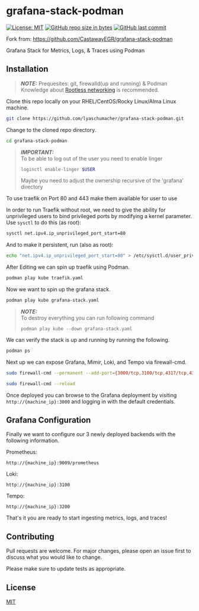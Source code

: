 grafana-stack-podman
=========
[![License: MIT](https://img.shields.io/badge/License-MIT-brightgreen.svg)](https://opensource.org/licenses/MIT)
[![GitHub repo size in bytes](https://img.shields.io/github/repo-size/LyaSchumacher/grafana-stack-podman.svg?logoColor=brightgreen)](https://github.com/LyaSchumacher/grafana-stack-podman)
[![GitHub last commit](https://img.shields.io/github/last-commit/LyaSchumacher/grafana-stack-podman.svg?logoColor=brightgreen)](https://github.com/LyaSchumacher/grafana-stack-podman)

Fork from: https://github.com/CastawayEGR/grafana-stack-podman

Grafana Stack for Metrics, Logs, & Traces using Podman

## Installation

> **_NOTE:_**  Prequesites: git, firewalld(up and running) & Podman
>              Knowledge about [Rootless networking](https://www.redhat.com/sysadmin/container-networking-podman) is recommended. 

Clone this repo locally on your RHEL/CentOS/Rocky Linux/Alma Linux machine.

```sh
git clone https://github.com/lyaschumacher/grafana-stack-podman.git
```

Change to the cloned repo directory.

```sh
cd grafana-stack-podman
```

> **_IMPORTANT:_**  
> To be able to log out of the user you need to enable linger
> ```sh
> loginctl enable-linger $USER
> ```
> 
> Maybe you need to adjust the ownership recursive of the 'grafana' directory

To use traefik on Port 80 and 443 make them available for user to use

In order to run Traefik without root, we need to give the ability for unprivileged users to bind privileged ports by modifying a kernel parameter. Use `sysctl` to do this (as root):

```sh
sysctl net.ipv4.ip_unprivileged_port_start=80
```

And to make it persistent, run (also as root):

```sh
echo "net.ipv4.ip_unprivileged_port_start=80" > /etc/sysctl.d/user_priv_ports.conf
```

After Editing we can spin up traefik using Podman.

```sh
podman play kube traefik.yaml
```

Now we want to spin up the grafana stack.

```sh
podman play kube grafana-stack.yaml
```

> **_NOTE:_**  
> To destroy everything you can run following command
> ```
> podman play kube --down grafana-stack.yaml
> ```

We can verify the stack is up and running by running the following.

```sh
podman ps
```

Next up we can expose Grafana, Mimir, Loki, and Tempo via firewall-cmd.

```sh
sudo firewall-cmd --permanent --add-port={3000/tcp,3100/tcp,4317/tcp,4318/tcp,9009/tcp,9095/tcp,9096/tcp,9097/tcp,9411/tcp,14268/tcp}
```

```sh
sudo firewall-cmd --reload
```

Once deployed you can browse to the Grafana deployment by visiting ```http://{machine_ip}:3000``` and logging in with the default credentials.

## Grafana Configuration

Finally we want to configure our 3 newly deployed backends with the following information.

Prometheus: 

```http://{machine_ip}:9009/prometheus```

Loki: 

```http://{machine_ip}:3100```

Tempo: 

```http://{machine_ip}:3200```

That's it you are ready to start ingesting metrics, logs, and traces!

## Contributing
Pull requests are welcome. For major changes, please open an issue first to discuss what you would like to change.

Please make sure to update tests as appropriate.

## License
[MIT](https://choosealicense.com/licenses/mit/)

